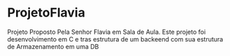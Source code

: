# ProjetoFlavia
Projeto Proposto Pela Senhor Flavia em Sala de Aula. Este projeto foi desenvolvimento em C e tras estrutura de um backeend com sua estrutura de Armazenamento em uma DB
